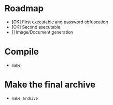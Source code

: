 # Roadmap 
- [OK] First executable and password obfuscation
- [OK] Second executable 
- [] Image/Document generation

# Compile
- `make`

# Make the final archive
- `make archive`
